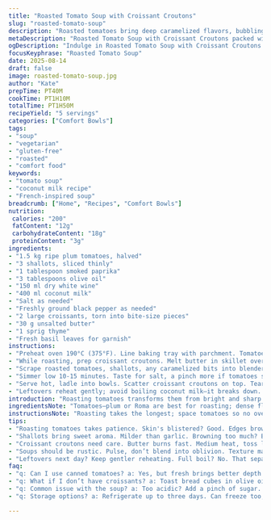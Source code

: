 ```yaml
---
title: "Roasted Tomato Soup with Croissant Croutons"
slug: "roasted-tomato-soup"
description: "Roasted tomatoes bring deep caramelized flavors, bubbling with aroma. Croissant croutons add buttery crunch, not your usual crouton move. Garlic swapped with shallots for subtlety. Cream replaced by coconut milk to cut dairy heaviness. Slow roast releases natural sugars, skin blisters, flesh softens to velvet. Soup thickens naturally; no need for flour or starch. Season with smoked paprika for smoky warmth. Splash white wine to lift acidity—never skip that step. Serve piping hot, garnished with fresh herbs. A soup that hums with depth and texture, no filler. Gluten free by choice, nuts omitted—kept straightforward."
metaDescription: "Roasted Tomato Soup with Croissant Croutons packed with flavor from roasted tomatoes, smoky paprika, and buttery croissant bites. A true winter warmer."
ogDescription: "Indulge in Roasted Tomato Soup with Croissant Croutons featuring deep roasted flavors and buttery crunch. A comforting bowl perfect for cold days."
focusKeyphrase: "Roasted Tomato Soup"
date: 2025-08-14
draft: false
image: roasted-tomato-soup.jpg
author: "Kate"
prepTime: PT40M
cookTime: PT1H10M
totalTime: PT1H50M
recipeYield: "5 servings"
categories: ["Comfort Bowls"]
tags:
- "soup"
- "vegetarian"
- "gluten-free"
- "roasted"
- "comfort food"
keywords:
- "tomato soup"
- "coconut milk recipe"
- "French-inspired soup"
breadcrumb: ["Home", "Recipes", "Comfort Bowls"]
nutrition: 
 calories: "200"
 fatContent: "12g"
 carbohydrateContent: "18g"
 proteinContent: "3g"
ingredients:
- "1.5 kg ripe plum tomatoes, halved"
- "3 shallots, sliced thinly"
- "1 tablespoon smoked paprika"
- "3 tablespoons olive oil"
- "150 ml dry white wine"
- "400 ml coconut milk"
- "Salt as needed"
- "Freshly ground black pepper as needed"
- "2 large croissants, torn into bite-size pieces"
- "30 g unsalted butter"
- "1 sprig thyme"
- "Fresh basil leaves for garnish"
instructions:
- "Preheat oven 190°C (375°F). Line baking tray with parchment. Tomatoes face up. Toss with 2 tablespoons olive oil, sprinkle salt, pepper, paprika. Spread shallots between tomatoes. Roast until skins blister, edges brown—around 50 minutes. Aroma should fill kitchen. Avoid soggy mess by spacing tomatoes. No steam buildup, you want dry heat roasting, not steaming."
- "While roasting, prep croissant croutons. Melt butter in skillet over medium heat. Add torn croissants, thyme sprig for fragrance. Toss to coat buttery goodness, crisp and golden but stay soft inside. Watch closely, butter burns fast. Remove sprig once done. Set aside on paper towels, keeps croutons crisp but soft chew inside."
- "Scrape roasted tomatoes, shallots, any caramelized bits into blender. Add white wine immediately—deglazes pan residues, lifts flavor. Pulse puree till mostly smooth but leave little texture. Over-blending kills character. Pour into heavy-bottomed pot. Warm gently, stir in coconut milk to soften acidity, thicken mouthfeel without cream heaviness."
- "Simmer low 10-15 minutes. Taste for salt, a pinch more if tomatoes speak acidic. Pepper, adjust smoked paprika for smoky depth. No blend again unless chunks bother you—soups need texture, not baby food."
- "Serve hot, ladle into bowls. Scatter croissant croutons on top. Tear fresh basil over everything. Sip soup rich with roasted sweetness, smoky hints, buttery crunch from croissants like surprise bites."
- "Leftovers reheat gently; avoid boiling coconut milk—it breaks down. If soup too thick next day, thin with splash of stock or water."
introduction: "Roasting tomatoes transforms them from bright and sharp to deep, caramelized jewels. No shortcuts—low and slow, skin cracks, juices caramelize, flesh melts into softness. Garlic's swapped with shallots here; milder, sweeter, melts better into this tomato medley. Croissant croutons? Forget stale bread cubes. Butter-fried croissant bits bring crunch with richness—crisp on the outside, tender inside. Coconut milk smoothens tart acidity without dairy heaviness. Smoked paprika runs through the soup like a quiet ember. White wine splash wakes the flavor, prevents flatness in the final bowl. A tactile soup—thick but not gloopy, with bites and crunch. Age-old roasting techniques meet a subtle twist you won’t find in your average tomato soup. Every step serves flavor or texture. No mindless simmering here. The kitchen smells of caramelized earth and buttery warmth. This is soup to slow down for and respect."
ingredientsNote: "Tomatoes—plum or Roma are best for roasting; dense flesh and low water, concentrate sugars nicely. Overripe mushy types turn soupy and dull the roast effect. Shallots replace garlic for gentler aromatics that don’t burn or dominate. Smoked paprika—not paprika powder—gives subtle heat and depth, use sparingly or it will overpower. Coconut milk cuts acidity without dairy heaviness or creaminess that masks roasted flavor. Butter in croissants turns croutons from plain to mouthwatering mini treats. Croissants can be day-old but keep dry, no sogginess or oily slabs. White wine a must for balancing acidity, but dry styles only. No cheap sweet wine—kills the tangy brightness. Fresh basil is not optional here; it lifts and brightens just before serving. Salt wisely; roasting concentrates sodium so start low. Olive oil must be quality—cheap oil bitter when heated at high temps."
instructionsNote: "Roasting takes the longest; space tomatoes so no overlapping, steam ruins the roasting effect and dulls flavor. Look for blistered skin with browned edges. Aroma will shift from sharp tomato to roasted, slightly smoky and sweet. Caramelized shallots add a mellow punch, avoid browning them too much or flavor gets bitter. Croissant croutons require close attention; butter burns fast. Toss gently and remove thyme sprig once croutons brown; it flavors butter without overpowering the delicate croissant taste. Blending—pulse only; overblending removes texture essential in rustic soups. Deglazing roasting tray with wine picks up caramelized bits—a cheap skip here ruins depth. Coconut milk added at end, simmer gently—boiling causes separation. Season soup last; concentrated flavors from roasting reduce salt needs. Reheat care—avoid full boil to keep oils stable and soup’s silkiness intact. Serve immediately for best textural contrast. Garnishing with fresh herbs adds brightness and color, contrast to earthy depths."
tips:
- "Roasting tomatoes takes patience. Skin's blistered? Good. Edges brown? Just right. Smell that sweetness? Signals they’re done. No overcrowding to avoid steaming. Space them."
- "Shallots bring sweet aroma. Milder than garlic. Browning too much? Bitter notes. Watch them closely. Blend tomatoes and deglaze with wine—get all those caramelized bits. Maximum flavor extracted."
- "Croissant croutons need care. Butter burns fast. Medium heat, toss lightly. Golden brown on edges? Soft center? Perfect. Use fresh herbs too—it’s in the details. Adds depth."
- "Soups should be rustic. Pulse, don’t blend into oblivion. Texture matters. Taste for balance last. More salt? Maybe. Acidity too high? Adjust coconut milk slightly without fear."
- "Leftovers next day? Keep gentler reheating. Full boil? No. That separates coconut milk. Thin if necessary—stock or water. Still rich. Different every time, embrace that."
faq:
- "q: Can I use canned tomatoes? a: Yes, but fresh brings better depth. Drain excess liquid if using cans. Adjust seasoning; concentrated flavor varies."
- "q: What if I don’t have croissants? a: Toast bread cubes in olive oil. Butter’s key; brings richness. Texture won’t be quite the same though. Up for creative."
- "q: Common issue with the soup? a: Too acidic? Add a pinch of sugar. Roasted tomatoes should be sweet. Adjust smoked paprika too. It can overwhelm if too much."
- "q: Storage options? a: Refrigerate up to three days. Can freeze too; but coconut milk might separate when stored long. Thaw gently and reheat slowly."

---
```


